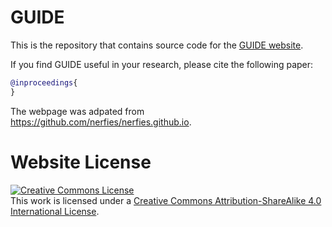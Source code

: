 # GUIDE

This is the repository that contains source code for the [GUIDE website](https://guide-ijcai2024.github.io/).

If you find GUIDE useful in your research, please cite the following paper:

```bibtex
@inproceedings{
}
```

The webpage was adpated from https://github.com/nerfies/nerfies.github.io.

# Website License
<a rel="license" href="http://creativecommons.org/licenses/by-sa/4.0/"><img alt="Creative Commons License" style="border-width:0" src="https://i.creativecommons.org/l/by-sa/4.0/88x31.png" /></a><br />This work is licensed under a <a rel="license" href="http://creativecommons.org/licenses/by-sa/4.0/">Creative Commons Attribution-ShareAlike 4.0 International License</a>.
